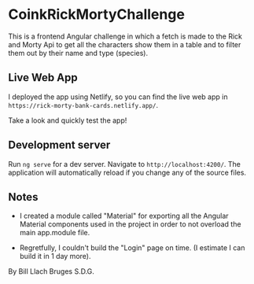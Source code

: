 # CoinkRickMortyChallenge

This is a frontend Angular challenge in which a fetch is made to
the Rick and Morty Api to get all the characters
show them in a table and
to filter them out by their name and type (species).

## Live Web App

I deployed the app using Netlify, so you can find the live web app in 
`https://rick-morty-bank-cards.netlify.app/`.

Take a look and quickly test the app!

## Development server

Run `ng serve` for a dev server. Navigate to `http://localhost:4200/`. The application will automatically reload if you change any of the source files.

## Notes

- I created a module called "Material" for exporting all the Angular Material components used in the project in order to not overload the main app.module file.

- Regretfully, I couldn't build the "Login" page on time. (I estimate I can build it in 1 day more).


By Bill Llach Bruges
S.D.G.